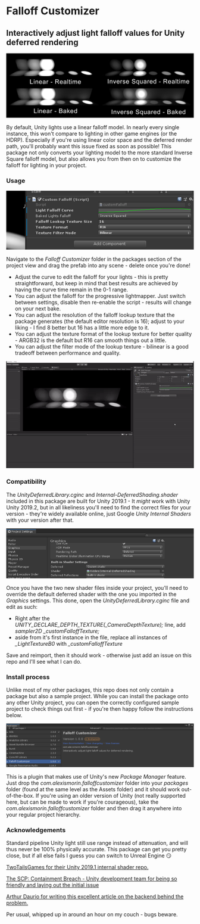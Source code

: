 # Falloff Customizer
## Interactively adjust light falloff values for Unity deferred rendering

![header](images/reference.png)

By default, Unity lights use a linear falloff model. In nearly every single instance, this won't compare to lighting in other game engines (or the HDRP). Especially if you're using linear color space and the deferred render path, you'll probably want this issue fixed as soon as possible! This package not only converts your lighting model to the more standard Inverse Square falloff model, but also allows you from then on to customize the falloff for lighting in your project.

### Usage

![ui](images/ui.png)

Navigate to the *Falloff Customizer* folder in the packages section of the project view and drag the prefab into any scene - delete once you're done!

- Adjust the curve to edit the falloff for your lights - this is pretty straightforward, but keep in mind that best results are achieved by having the curve time remain in the 0-1 range.
- You can adjust the falloff for the progressive lightmapper. Just switch between settings, disable then re-enable the script - results will change on your next bake.
- You can adjust the resolution of the falloff lookup texture that the package generates (the default editor resolution is 16); adjust to your liking - I find 8 better but 16 has a little more edge to it.
- You can adjust the texture format of the lookup texture for better quality - ARGB32 is the default but R16 can smooth things out a little.
- You can adjust the filter mode of the lookup texture - bilinear is a good tradeoff between performance and quality.

![gif](images/gif.gif)

### Compatibility

The *UnityDeferredLibrary.cginc* and *Internal-DeferredShading.shader* included in this package are built for Unity 2019.1 - It *might* work with Unity Unity 2019.2, but in all likeliness you'll need to find the correct files for your version - they're widely available online, just Google *Unity Internal Shaders* with your version after that. 

![guide](images/guide.png)

Once you have the two new shader files inside your project, you'll need to override the default deferred shader with the one you imported in the *Graphics* settings. This done, open the *UnityDeferredLibrary.cginc* file and edit as such:

- Right after the *UNITY_DECLARE_DEPTH_TEXTURE(_CameraDepthTexture);* line, add *sampler2D _customFalloffTexture;*
- aside from it's first instance in the file, replace all instances of *_LightTextureB0* with *_customFalloffTexture*

Save and reimport, then it should work - otherwise just add an issue on this repo and I'll see what I can do.

### Install process

Unlike most of my other packages, this repo does not only contain a package but also a sample project. While you can install the package onto any other Unity project, you can open the correctly configured sample project to check things out first - if you're then happy follow the instructions below.

![packman](images/packman.png)

This is a plugin that makes use of Unity's new *Package Manager* feature. Just drop the *com.alexismorin.falloffcustomizer* folder into your *packages* folder (found at the same level as the Assets folder) and it should work out-of-the-box. If you're using an older version of Unity (not really supported here, but can be made to work if you're courageous), take the *com.alexismorin.falloffcustomizer* folder and then drag it anywhere into your regular project hierarchy.

### Acknowledgements

Standard pipeline Unity light still use range instead of attenuation, and will thus never be 100% physically accurate. This package can get you pretty close, but if all else fails I guess you can switch to Unreal Engine 😏

[TwoTailsGames for their Unity 2019.1 internal shader repo.](https://github.com/TwoTailsGames/Unity-Built-in-Shaders)

[The SCP: Containment Breach - Unity development team for being so friendly and laying out the initial issue](https://www.scp-unity.com/)

[Arthur Daurio for writing this excellent article on the backend behind the problem.](http://arthurdaurio.com/2018/05/13/inverse-square-falloff-in-unity/)


Per usual, whipped up in around an hour on my couch - bugs beware.
